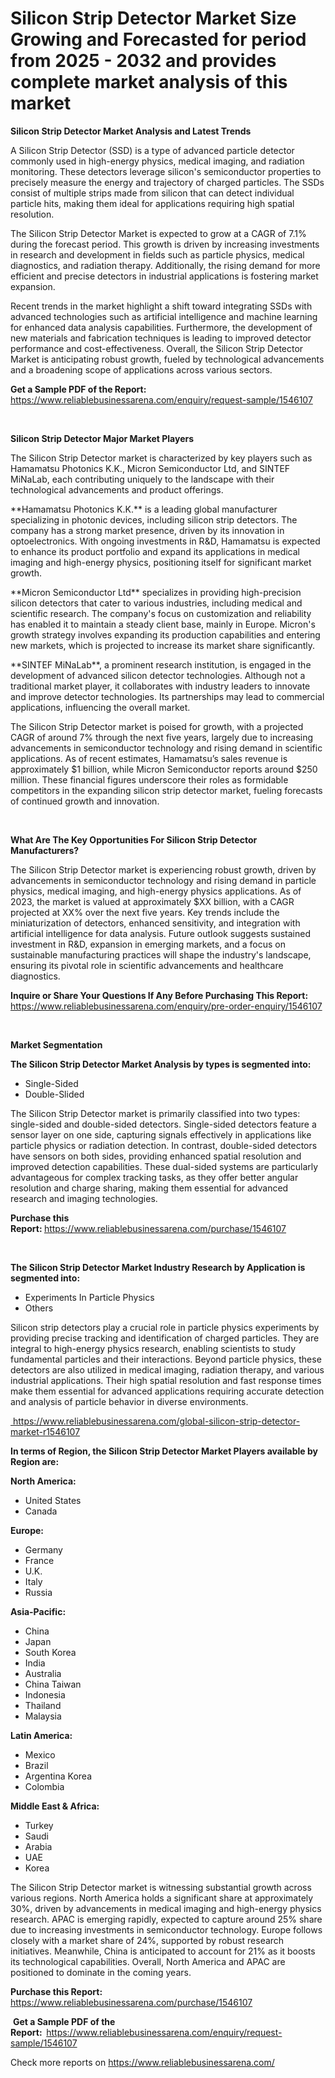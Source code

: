 <p><h1>Silicon Strip Detector Market Size Growing and Forecasted for period from 2025 - 2032 and provides complete market analysis of this market</h1></p><p><strong>Silicon Strip Detector Market Analysis and Latest Trends</strong></p>
<p><p>A Silicon Strip Detector (SSD) is a type of advanced particle detector commonly used in high-energy physics, medical imaging, and radiation monitoring. These detectors leverage silicon's semiconductor properties to precisely measure the energy and trajectory of charged particles. The SSDs consist of multiple strips made from silicon that can detect individual particle hits, making them ideal for applications requiring high spatial resolution.</p><p>The Silicon Strip Detector Market is expected to grow at a CAGR of 7.1% during the forecast period. This growth is driven by increasing investments in research and development in fields such as particle physics, medical diagnostics, and radiation therapy. Additionally, the rising demand for more efficient and precise detectors in industrial applications is fostering market expansion. </p><p>Recent trends in the market highlight a shift toward integrating SSDs with advanced technologies such as artificial intelligence and machine learning for enhanced data analysis capabilities. Furthermore, the development of new materials and fabrication techniques is leading to improved detector performance and cost-effectiveness. Overall, the Silicon Strip Detector Market is anticipating robust growth, fueled by technological advancements and a broadening scope of applications across various sectors.</p></p>
<p><strong>Get a Sample PDF of the Report:&nbsp;</strong> <a href="https://www.reliablebusinessarena.com/enquiry/request-sample/1546107?utm_campaign=2107&utm_medium=2&utm_source=Github&utm_content=ia&utm_term=10022025&utm_id=silicon-strip-detector">https://www.reliablebusinessarena.com/enquiry/request-sample/1546107</a></p>
<p>&nbsp;</p>
<p><strong>Silicon Strip Detector Major Market Players</strong></p>
<p><p>The Silicon Strip Detector market is characterized by key players such as Hamamatsu Photonics K.K., Micron Semiconductor Ltd, and SINTEF MiNaLab, each contributing uniquely to the landscape with their technological advancements and product offerings.</p><p>**Hamamatsu Photonics K.K.** is a leading global manufacturer specializing in photonic devices, including silicon strip detectors. The company has a strong market presence, driven by its innovation in optoelectronics. With ongoing investments in R&D, Hamamatsu is expected to enhance its product portfolio and expand its applications in medical imaging and high-energy physics, positioning itself for significant market growth.</p><p>**Micron Semiconductor Ltd** specializes in providing high-precision silicon detectors that cater to various industries, including medical and scientific research. The company's focus on customization and reliability has enabled it to maintain a steady client base, mainly in Europe. Micron's growth strategy involves expanding its production capabilities and entering new markets, which is projected to increase its market share significantly.</p><p>**SINTEF MiNaLab**, a prominent research institution, is engaged in the development of advanced silicon detector technologies. Although not a traditional market player, it collaborates with industry leaders to innovate and improve detector technologies. Its partnerships may lead to commercial applications, influencing the overall market.</p><p>The Silicon Strip Detector market is poised for growth, with a projected CAGR of around 7% through the next five years, largely due to increasing advancements in semiconductor technology and rising demand in scientific applications. As of recent estimates, Hamamatsu’s sales revenue is approximately $1 billion, while Micron Semiconductor reports around $250 million. These financial figures underscore their roles as formidable competitors in the expanding silicon strip detector market, fueling forecasts of continued growth and innovation.</p></p>
<p>&nbsp;</p>
<p><strong>What Are The Key Opportunities For Silicon Strip Detector Manufacturers?</strong></p>
<p><p>The Silicon Strip Detector market is experiencing robust growth, driven by advancements in semiconductor technology and rising demand in particle physics, medical imaging, and high-energy physics applications. As of 2023, the market is valued at approximately $XX billion, with a CAGR projected at XX% over the next five years. Key trends include the miniaturization of detectors, enhanced sensitivity, and integration with artificial intelligence for data analysis. Future outlook suggests sustained investment in R&D, expansion in emerging markets, and a focus on sustainable manufacturing practices will shape the industry's landscape, ensuring its pivotal role in scientific advancements and healthcare diagnostics.</p></p>
<p><strong>Inquire or Share Your Questions If Any Before Purchasing This Report:</strong> <a href="https://www.reliablebusinessarena.com/enquiry/pre-order-enquiry/1546107?utm_campaign=2107&utm_medium=2&utm_source=Github&utm_content=ia&utm_term=10022025&utm_id=silicon-strip-detector">https://www.reliablebusinessarena.com/enquiry/pre-order-enquiry/1546107</a></p>
<p>&nbsp;</p>
<p><strong>Market Segmentation</strong></p>
<p><strong>The Silicon Strip Detector Market Analysis by types is segmented into:</strong></p>
<p><ul><li>Single-Sided</li><li>Double-Slided</li></ul></p>
<p><p>The Silicon Strip Detector market is primarily classified into two types: single-sided and double-sided detectors. Single-sided detectors feature a sensor layer on one side, capturing signals effectively in applications like particle physics or radiation detection. In contrast, double-sided detectors have sensors on both sides, providing enhanced spatial resolution and improved detection capabilities. These dual-sided systems are particularly advantageous for complex tracking tasks, as they offer better angular resolution and charge sharing, making them essential for advanced research and imaging technologies.</p></p>
<p><strong>Purchase this Report:&nbsp;</strong><a href="https://www.reliablebusinessarena.com/purchase/1546107?utm_campaign=2107&utm_medium=2&utm_source=Github&utm_content=ia&utm_term=10022025&utm_id=silicon-strip-detector">https://www.reliablebusinessarena.com/purchase/1546107</a></p>
<p>&nbsp;</p>
<p><strong>The Silicon Strip Detector Market Industry Research by Application is segmented into:</strong></p>
<p><ul><li>Experiments In Particle Physics</li><li>Others</li></ul></p>
<p><p>Silicon strip detectors play a crucial role in particle physics experiments by providing precise tracking and identification of charged particles. They are integral to high-energy physics research, enabling scientists to study fundamental particles and their interactions. Beyond particle physics, these detectors are also utilized in medical imaging, radiation therapy, and various industrial applications. Their high spatial resolution and fast response times make them essential for advanced applications requiring accurate detection and analysis of particle behavior in diverse environments.</p></p>
<p><a href="https://www.reliablebusinessarena.com/global-silicon-strip-detector-market-r1546107?utm_campaign=2107&utm_medium=2&utm_source=Github&utm_content=ia&utm_term=10022025&utm_id=silicon-strip-detector">&nbsp;https://www.reliablebusinessarena.com/global-silicon-strip-detector-market-r1546107</a></p>
<p><strong>In terms of Region, the Silicon Strip Detector Market Players available by Region are:</strong></p>
<p>
    <p> <strong> North America: </strong>
        <ul>
            <li>United States</li>
            <li>Canada</li>
        </ul>
        </p> 
    <p> <strong> Europe: </strong>
        <ul>
            <li>Germany</li>
            <li>France</li>
            <li>U.K.</li>
            <li>Italy</li>
            <li>Russia</li>
        </ul>
        </p> 
    <p> <strong> Asia-Pacific: </strong>
        <ul>
            <li>China</li>
            <li>Japan</li>
            <li>South Korea</li>
            <li>India</li>
            <li>Australia</li>
            <li>China Taiwan</li>
            <li>Indonesia</li>
            <li>Thailand</li>
            <li>Malaysia</li>
        </ul>
        </p> 
    <p> <strong> Latin America: </strong>
        <ul>
            <li>Mexico</li>
            <li>Brazil</li>
            <li>Argentina Korea</li>
            <li>Colombia</li>
        </ul>
        </p> 
    <p> <strong> Middle East & Africa: </strong>
        <ul>
            <li>Turkey</li>
            <li>Saudi</li>
            <li>Arabia</li>
            <li>UAE</li>
            <li>Korea</li>
        </ul>
    </p>
    </p>
<p><p>The Silicon Strip Detector market is witnessing substantial growth across various regions. North America holds a significant share at approximately 30%, driven by advancements in medical imaging and high-energy physics research. APAC is emerging rapidly, expected to capture around 25% share due to increasing investments in semiconductor technology. Europe follows closely with a market share of 24%, supported by robust research initiatives. Meanwhile, China is anticipated to account for 21% as it boosts its technological capabilities. Overall, North America and APAC are positioned to dominate in the coming years.</p></p>
<p><strong>Purchase this Report: </strong><a href="https://www.reliablebusinessarena.com/purchase/1546107?utm_campaign=2107&utm_medium=2&utm_source=Github&utm_content=ia&utm_term=10022025&utm_id=silicon-strip-detector">https://www.reliablebusinessarena.com/purchase/1546107</a></p>
<p>&nbsp;<strong>Get a Sample PDF of the Report:&nbsp;&nbsp;</strong><a href="https://www.reliablebusinessarena.com/enquiry/request-sample/1546107?utm_campaign=2107&utm_medium=2&utm_source=Github&utm_content=ia&utm_term=10022025&utm_id=silicon-strip-detector">https://www.reliablebusinessarena.com/enquiry/request-sample/1546107</a></p>
<p><strong></strong></p>
<p>Check more reports on <a href="https://www.reliablebusinessarena.com/?utm_campaign=2107&utm_medium=2&utm_source=Github&utm_content=ia&utm_term=10022025&utm_id=silicon-strip-detector">https://www.reliablebusinessarena.com/</a></p>